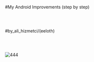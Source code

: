 #My Android Improvements (step by step)

<br><br>


#by_ali_hizmetci/(eeloth)

<br><br>

![444](https://user-images.githubusercontent.com/56802853/98485088-e5881580-2224-11eb-865f-955cb80f360b.PNG)


